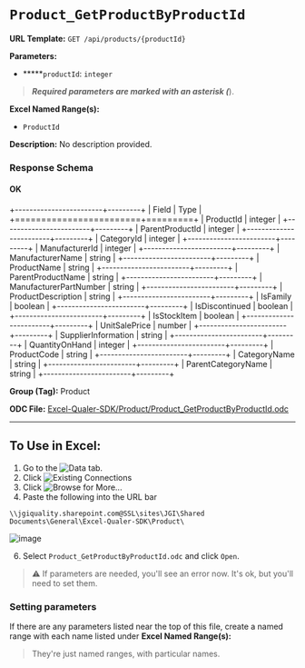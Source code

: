 # `Product_GetProductByProductId`

**URL Template:**
`GET /api/products/{productId}`

**Parameters:**
- *****`productId`: `integer`


> *****Required parameters are marked with an asterisk (*****).

**Excel Named Range(s):**
- `ProductId`


**Description:**
No description provided.

### Response Schema

#### OK
+------------------------+---------+
| Field                  | Type    |
+========================+=========+
| ProductId              | integer |
+------------------------+---------+
| ParentProductId        | integer |
+------------------------+---------+
| CategoryId             | integer |
+------------------------+---------+
| ManufacturerId         | integer |
+------------------------+---------+
| ManufacturerName       | string  |
+------------------------+---------+
| ProductName            | string  |
+------------------------+---------+
| ParentProductName      | string  |
+------------------------+---------+
| ManufacturerPartNumber | string  |
+------------------------+---------+
| ProductDescription     | string  |
+------------------------+---------+
| IsFamily               | boolean |
+------------------------+---------+
| IsDiscontinued         | boolean |
+------------------------+---------+
| IsStockItem            | boolean |
+------------------------+---------+
| UnitSalePrice          | number  |
+------------------------+---------+
| SupplierInformation    | string  |
+------------------------+---------+
| QuantityOnHand         | integer |
+------------------------+---------+
| ProductCode            | string  |
+------------------------+---------+
| CategoryName           | string  |
+------------------------+---------+
| ParentCategoryName     | string  |
+------------------------+---------+

**Group (Tag):**
Product

**ODC File:**
[Excel-Qualer-SDK/Product/Product_GetProductByProductId.odc](https://github.com/Johnson-Gage-Inspection-Inc/qualer-sdk-odc/blob/main/Excel-Qualer-SDK/Product/Product_GetProductByProductId.odc)

---

To Use in Excel:
---

1. Go to the ![`Data`](https://github.com/user-attachments/assets/da437a70-57b3-4c5b-bb01-4910ece19ed1)
 tab.
3. Click ![Existing Connections](https://github.com/user-attachments/assets/a2f1ed67-b2e0-4c23-ac90-68c870e60289)
4. Click ![`Browse for More...`](https://github.com/user-attachments/assets/8e698494-6865-41e7-b6fa-043aea81809a)
5. Paste the following into the URL bar
```
\\jgiquality.sharepoint.com@SSL\sites\JGI\Shared Documents\General\Excel-Qualer-SDK\Product\
```

![image](https://github.com/user-attachments/assets/1e1a8d87-0377-446d-aaf5-d78562991db3)

6. Select `Product_GetProductByProductId.odc` and click `Open`.

> ⚠️ If parameters are needed, you'll see an error now. It's ok, but you'll need to set them.

### Setting parameters
If there are any parameters listed near the top of this file, create a named range with each name listed under **Excel Named Range(s):**
> They're just named ranges, with particular names.
